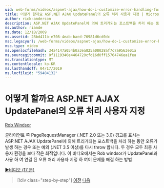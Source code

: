 ```yaml
---
uid: web-forms/videos/aspnet-ajax/how-do-i-customize-error-handling-for-the-aspnet-ajax-updatepanel
title: 어떻게 할까요 ASP.NET AJAX UpdatePanel의 오류 처리 사용자 지정 | Microsoft Docs
author: rick-anderson
description: ASP.NET AJAX UpdatePanel에 의해 트리거되는 포스트백을 처리 하는 동안 오류가 발생 하는 경우 클라이언트 쪽 PageRequestManager 경고를 표시 됩니다 (. NE....
ms.author: riande
ms.date: 12/18/2009
ms.assetid: 28bd411b-e708-4eab-baed-76981d6cd0dc
msc.legacyurl: /web-forms/videos/aspnet-ajax/how-do-i-customize-error-handling-for-the-aspnet-ajax-updatepanel
msc.type: video
ms.openlocfilehash: 34a4147a054b0a3ea025a08028af7c7a9563e01a
ms.sourcegitcommit: 0f1119340e4464720cfd16d0ff15764746ea1fea
ms.translationtype: MT
ms.contentlocale: ko-KR
ms.lasthandoff: 04/17/2019
ms.locfileid: "59404132"
---
```

# <a name="how-do-i-customize-error-handling-for-the-aspnet-ajax-updatepanel"></a>어떻게 할까요 ASP.NET AJAX UpdatePanel의 오류 처리 사용자 지정

[Rob Windsor](https://twitter.com/robwindsor)

클라이언트 쪽 PageRequestManager (.NET 2.0 또는 3.0) 경고를 표시는 ASP.NET AJAX UpdatePanel에 의해 트리거되는 포스트백을 처리 하는 동안 오류가 발생 하는 경우 또는 예외 (.NET 3.5 이상)를 다시 throw 합니다. 두 경우 모두 최종 사용자 환경을 보다 작은 최적입니다. 이 비디오에서는 Rob windsor가 UpdatePanel과 사용 하 여 연결 된 오류 처리 사용자 지정 하 여이 문제를 해결 하는 방법

[&#9654;비디오 (17 분)](https://channel9.msdn.com/Blogs/ASP-NET-Site-Videos/how-do-i-customize-error-handling-for-the-aspnet-ajax-updatepanel)

> [!div class="step-by-step"]
> [이전](set-up-your-development-environment-for-aspnet-20.md)
> [다음](how-do-i-use-aspnet-ajax-client-templates.md)
